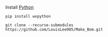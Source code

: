 Install [Python](https://www.python.org/downloads)

```
pip install wxpython
```


```
git clone --recurse-submodules https://github.com/LouisLee985/Make_Bom.git
```
